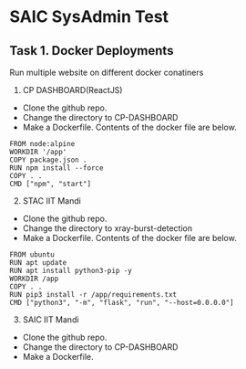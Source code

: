 # **SAIC SysAdmin Test**
## Task 1. Docker Deployments

Run multiple website on different docker conatiners

1. CP DASHBOARD(ReactJS)
- Clone the github repo.
- Change the directory to CP-DASHBOARD
- Make a Dockerfile.
Contents of the docker file are below.
~~~
FROM node:alpine
WORKDIR '/app'
COPY package.json .
RUN npm install --force
COPY . .
CMD ["npm", "start"]
~~~



2. STAC IIT Mandi
- Clone the github repo.
- Change the directory to xray-burst-detection
- Make a Dockerfile.
Contents of the docker file are below.
~~~
FROM ubuntu
RUN apt update
RUN apt install python3-pip -y
WORKDIR /app
COPY . .
RUN pip3 install -r /app/requirements.txt
CMD ["python3", "-m", "flask", "run", "--host=0.0.0.0"]
~~~


3. SAIC IIT Mandi
- Clone the github repo.
- Change the directory to CP-DASHBOARD
- Make a Dockerfile.
~~~

~~~
